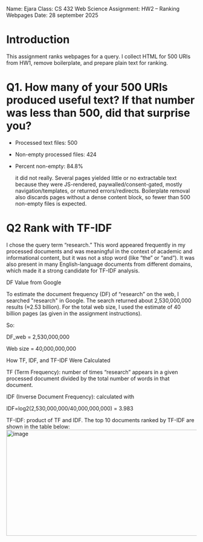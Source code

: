 Name: Ejara
Class: CS 432 Web Science
Assignment: HW2 – Ranking Webpages
Date: 28 september 2025

# Introduction
This assignment ranks webpages for a query. I collect HTML for 500 URIs from HW1, remove boilerplate, and prepare plain text for ranking.

# Q1.  How many of your 500 URIs produced useful text? If that number was less than 500, did that surprise you?
- Processed text files: 500  
- Non-empty processed files: 424  
- Percent non-empty: 84.8%

  it did not really. Several pages yielded little or no extractable text because they were JS-rendered, paywalled/consent-gated, mostly navigation/templates, or returned errors/redirects. Boilerplate removal also discards pages without a dense content block, so fewer than 500 non-empty files is expected.

# Q2  Rank with TF-IDF

 I chose the query term “research.”
This word appeared frequently in my processed documents and was meaningful in the context of academic and informational content, but it was not a stop word (like “the” or “and”). It was also present in many English-language documents from different domains, which made it a strong candidate for TF-IDF analysis.

DF Value from Google

To estimate the document frequency (DF) of “research” on the web, I searched "research" in Google. The search returned about 2,530,000,000 results (≈2.53 billion).
For the total web size, I used the estimate of 40 billion pages (as given in the assignment instructions).

So:

DF_web = 2,530,000,000

Web size = 40,000,000,000

How TF, IDF, and TF-IDF Were Calculated

TF (Term Frequency): number of times “research” appears in a given processed document divided by the total number of words in that document.

IDF (Inverse Document Frequency): calculated with

IDF=log2​(2,530,000,000/40,000,000,000​) = 3.983


TF-IDF: product of TF and IDF.
The top 10 documents ranked by TF-IDF are shown in the table below:
<img width="697" height="280" alt="image" src="https://github.com/user-attachments/assets/b6d46450-468d-4ed1-a6b5-49256d83dfe2" />

